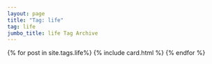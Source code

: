 ```yaml
---
layout: page
title: "Tag: life"
tag: life
jumbo_title: life Tag Archive
---
```


{% for post in site.tags.life%}
{% include card.html %}
{% endfor %}
